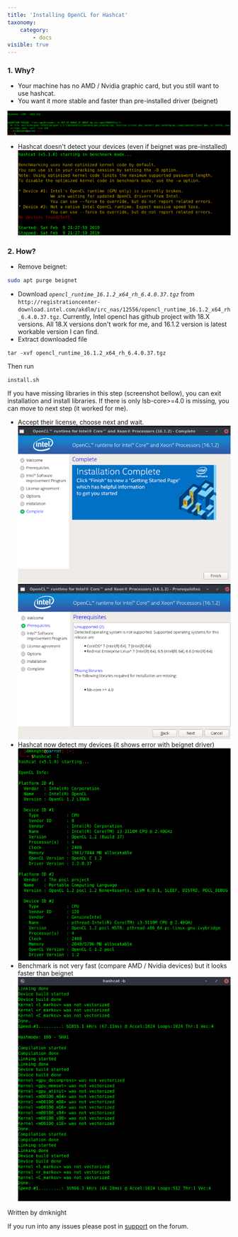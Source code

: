 ```yaml
---
title: 'Installing OpenCL for Hashcat'
taxonomy:
    category:
        - docs
visible: true
---
```


### 1. Why?
- Your machine has no AMD / Nvidia graphic card, but you still want to use hashcat.
- You want it more stable and faster than pre-installed driver (beignet)

![opencl](../img/opencl_1.png)

- Hashcat doesn't detect your devices (even if beignet was pre-installed)
![opencl](../img/opencl_2.png) 
### 2. How?
- Remove beignet: 
```bash
sudo apt purge beignet
```
- Download _`opencl_runtime_16.1.2_x64_rh_6.4.0.37.tgz`_ from `http://registrationcenter-download.intel.com/akdlm/irc_nas/12556/opencl_runtime_16.1.2_x64_rh_6.4.0.37.tgz`. Currently, Intel opencl has github project with 18.X versions. All 18.X versions don't work for me, and 16.1.2 version is latest workable version I can find.
- Extract downloaded file
```
tar -xvf opencl_runtime_16.1.2_x64_rh_6.4.0.37.tgz
``` 
Then run 

```
install.sh
```
If you have missing libraries in this step (screenshot bellow), you can exit installation and install libraries. If there is only lsb-core>=4.0 is missing, you can move to next step (it worked for me).
- Accept their license, choose next and wait.
![opencl](../img/opencl_3.png) 
![opencl](../img/opencl_4.png) 
- Hashcat now detect my devices (it shows error with beignet driver)
![opencl](../img/opencl_5.png) 
- Benchmark is not very fast (compare AMD / Nvidia devices) but it looks faster than beignet
![opencl](../img/opencl_6.png)

Written by dmknight

If you run into any issues please post in [support](https://community.parrotsec.org/c/support) on the forum.